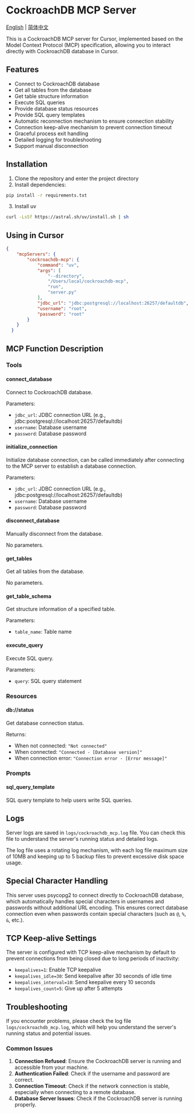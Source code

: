 # CockroachDB MCP Server

[English](README.md) | [简体中文](README_zh.md)

This is a CockroachDB MCP server for Cursor, implemented based on the Model Context Protocol (MCP) specification, allowing you to interact directly with CockroachDB database in Cursor.

## Features

- Connect to CockroachDB database
- Get all tables from the database
- Get table structure information
- Execute SQL queries
- Provide database status resources
- Provide SQL query templates
- Automatic reconnection mechanism to ensure connection stability
- Connection keep-alive mechanism to prevent connection timeout
- Graceful process exit handling
- Detailed logging for troubleshooting
- Support manual disconnection

## Installation

1. Clone the repository and enter the project directory
2. Install dependencies:

```bash
pip install -r requirements.txt
```

3. Install uv

```bash
curl -LsSf https://astral.sh/uv/install.sh | sh
```

## Using in Cursor

```json
{
    "mcpServers": {
        "cockroachdb-mcp": {
            "command": "uv",
            "args": [
                "--directory",
                "/Users/local/cockroachdb-mcp",
                "run",
                "server.py"
            ],
            "jdbc_url": "jdbc:postgresql://localhost:26257/defaultdb",
            "username": "root",
            "password": "root"
        }
    }
  }
```

## MCP Function Description

### Tools

#### connect_database

Connect to CockroachDB database.

Parameters:
- `jdbc_url`: JDBC connection URL (e.g., jdbc:postgresql://localhost:26257/defaultdb)
- `username`: Database username
- `password`: Database password

#### initialize_connection

Initialize database connection, can be called immediately after connecting to the MCP server to establish a database connection.

Parameters:
- `jdbc_url`: JDBC connection URL (e.g., jdbc:postgresql://localhost:26257/defaultdb)
- `username`: Database username
- `password`: Database password

#### disconnect_database

Manually disconnect from the database.

No parameters.

#### get_tables

Get all tables from the database.

No parameters.

#### get_table_schema

Get structure information of a specified table.

Parameters:
- `table_name`: Table name

#### execute_query

Execute SQL query.

Parameters:
- `query`: SQL query statement

### Resources

#### db://status

Get database connection status.

Returns:
- When not connected: `"Not connected"`
- When connected: `"Connected - [Database version]"`
- When connection error: `"Connection error - [Error message]"`

### Prompts

#### sql_query_template

SQL query template to help users write SQL queries.

## Logs

Server logs are saved in `logs/cockroachdb_mcp.log` file. You can check this file to understand the server's running status and detailed logs.

The log file uses a rotating log mechanism, with each log file maximum size of 10MB and keeping up to 5 backup files to prevent excessive disk space usage.

## Special Character Handling

This server uses psycopg2 to connect directly to CockroachDB database, which automatically handles special characters in usernames and passwords without additional URL encoding. This ensures correct database connection even when passwords contain special characters (such as `@`, `%`, `&`, etc.).

## TCP Keep-alive Settings

The server is configured with TCP keep-alive mechanism by default to prevent connections from being closed due to long periods of inactivity:

- `keepalives=1`: Enable TCP keepalive
- `keepalives_idle=30`: Send keepalive after 30 seconds of idle time
- `keepalives_interval=10`: Send keepalive every 10 seconds
- `keepalives_count=5`: Give up after 5 attempts

## Troubleshooting

If you encounter problems, please check the log file `logs/cockroachdb_mcp.log`, which will help you understand the server's running status and potential issues.

### Common Issues

1. **Connection Refused**: Ensure the CockroachDB server is running and accessible from your machine.
2. **Authentication Failed**: Check if the username and password are correct.
3. **Connection Timeout**: Check if the network connection is stable, especially when connecting to a remote database.
4. **Database Server Issues**: Check if the CockroachDB server is running properly. 